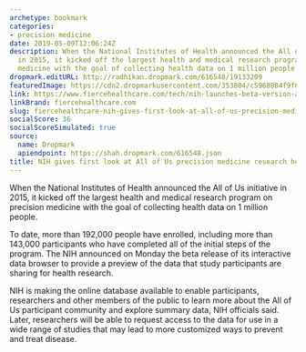 ```yaml
---
archetype: bookmark
categories:
- precision medicine
date: 2019-05-09T12:06:24Z
description: When the National Institutes of Health announced the All of Us initiative
  in 2015, it kicked off the largest health and medical research program on precision
  medicine with the goal of collecting health data on 1 million people.
dropmark.editURL: http://radhikan.dropmark.com/616548/19133209
featuredImage: https://cdn2.dropmarkusercontent.com/353804/c5968884f9f63172de3ad7c0b2f5ebf59efb381869de545bf88c693b1cb3087d/thumbnail/dna-163466_1280.jpg?Expires=1557430062&Signature=ciiGz24X9tZ2zT0LkGnRsS5qHQk6wbhvQRp6OcwtjZc2qmqkxDH4JALYjhVIfu1xweJEGlWxzF1awxA8UfD7euRiMPmMFz1qWaHhvI36IV6dTbs8Y4XjnItVfe0glUxj6rdQRobDz9ANz0y3gt83UGyGmZHGmsR9-C0MM~rfq06OAChAD6XxCp7T7nbKECd4kxIBTLvfxWLULOsH~x7T7IS92yFAW1mFyy5Mw7M7luPTAbghTzNU8oY6ZXahBu1dH5sXad87yutK~EAFgYqbwRG-3RQda-S1iuUfaBj1VdlR-LjBSmPyWqI12CikZpcttMUdlxYTCe4frh-tj3O9IQ__&Key-Pair-Id=APKAITQYWVEN757ZA4KQ
link: https://www.fiercehealthcare.com/tech/nih-launches-beta-version-all-us-research-program-health-database
linkBrand: fiercehealthcare.com
slug: fiercehealthcare-nih-gives-first-look-at-all-of-us-precision-medicine-research-health-database
socialScore: 36
socialScoreSimulated: true
source:
  name: Dropmark
  apiendpoint: https://shah.dropmark.com/616548.json
title: NIH gives first look at All of Us precision medicine research health database
---
```

When the National Institutes of Health announced the All of Us initiative in 2015, it kicked off the largest health and medical research program on precision medicine with the goal of collecting health data on 1 million people. 

To date, more than 192,000 people have enrolled, including more than 143,000 participants who have completed all of the initial steps of the program. The NIH announced on Monday the beta release of its interactive data browser to provide a preview of the data that study participants are sharing for health research.

NIH is making the online database available to enable participants, researchers and other members of the public to learn more about the All of Us participant community and explore summary data, NIH officials said. Later, researchers will be able to request access to the data for use in a wide range of studies that may lead to more customized ways to prevent and treat disease.

